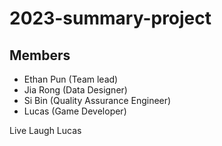 # 2023-summary-project

## Members

- Ethan Pun (Team lead)
- Jia Rong (Data Designer)
- Si Bin (Quality Assurance Engineer)
- Lucas (Game Developer)

<Description of your project>
Live Laugh Lucas

